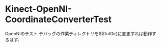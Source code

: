 Kinect-OpenNI-CoordinateConverterTest
=====================================
OpenNIのテスト
デバッグの作業ディレクトリを$(OutDir)に変更すれば動作するはず。

